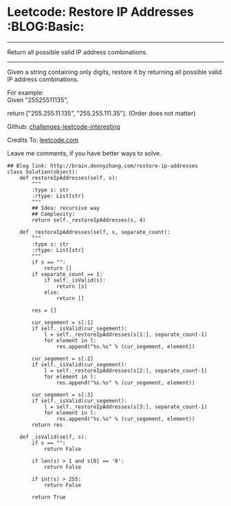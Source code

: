 # Leetcode: Restore IP Addresses     :BLOG:Basic:


---

Return all possible valid IP address combinations.  

---

Given a string containing only digits, restore it by returning all possible valid IP address combinations.  

For example:  
Given "25525511135",  

return ["255.255.11.135", "255.255.111.35"]. (Order does not matter)  

Github: [challenges-leetcode-interesting](https://github.com/DennyZhang/challenges-leetcode-interesting/tree/master/restore-ip-addresses)  

Credits To: [leetcode.com](https://leetcode.com/problems/restore-ip-addresses/description/)  

Leave me comments, if you have better ways to solve.  

    ## Blog link: http://brain.dennyzhang.com/restore-ip-addresses
    class Solution(object):
        def restoreIpAddresses(self, s):
            """
            :type s: str
            :rtype: List[str]
            """
            ## Idea: recursive way
            ## Complexity:
            return self._restoreIpAddresses(s, 4)
    
        def _restoreIpAddresses(self, s, separate_count):
            """
            :type s: str
            :rtype: List[str]
            """
            if s == "":
                return []
            if separate_count == 1:
                if self._isValid(s):
                    return [s]
                else:
                    return []
    
            res = []
    
            cur_segement = s[:1]
            if self._isValid(cur_segement):
                l = self._restoreIpAddresses(s[1:], separate_count-1)
                for element in l:
                    res.append("%s.%s" % (cur_segement, element))
    
            cur_segement = s[:2]
            if self._isValid(cur_segement):
                l = self._restoreIpAddresses(s[2:], separate_count-1)
                for element in l:
                    res.append("%s.%s" % (cur_segement, element))
    
            cur_segement = s[:3]
            if self._isValid(cur_segement):
                l = self._restoreIpAddresses(s[3:], separate_count-1)
                for element in l:
                    res.append("%s.%s" % (cur_segement, element))
            return res
    
        def _isValid(self, s):
            if s == "":
                return False
    
            if len(s) > 1 and s[0] == '0':
                return False
    
            if int(s) > 255:
                return False
    
            return True